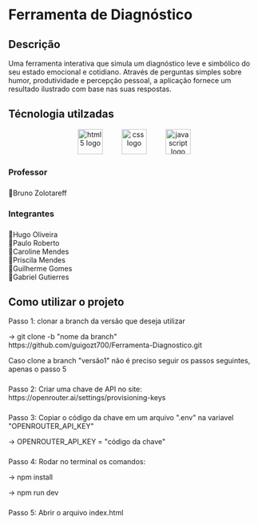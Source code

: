 <h1 align="left">Ferramenta de Diagnóstico</h1>

###

<h2>Descrição</h2>
<p>Uma ferramenta interativa que simula um diagnóstico leve e simbólico do seu estado emocional e cotidiano. Através de perguntas simples sobre humor, produtividade e percepção pessoal, a aplicação fornece um resultado ilustrado com base nas suas respostas.
</p>

<h2>Técnologia utilzadas</h2>

<div align="center">
  <img src="https://cdn.jsdelivr.net/gh/devicons/devicon/icons/html5/html5-plain-wordmark.svg" height="50" alt="html5 logo"  />
  <img width="30" />
  <img src="https://cdn.jsdelivr.net/gh/devicons/devicon/icons/css3/css3-plain-wordmark.svg" height="50" alt="css logo"  />
  <img width="30" />
  <img src="https://cdn.jsdelivr.net/gh/devicons/devicon/icons/javascript/javascript-original.svg" height="50" alt="javascript logo"  />
</div>

###

###

<h3 align="left">Professor</h3>

###

<p align="left">👤Bruno Zolotareff</p>

###

<h3 align="left">Integrantes</h3>

###

<p align="left">👤Hugo Oliveira<br>👤Paulo Roberto<br>👤Caroline Mendes<br>👤Priscila Mendes<br>👤Guilherme Gomes<br>👤Gabriel Gutierres</p>

###

<h2>Como utilizar o projeto</h2>
<p>Passo 1: clonar a branch da versão que deseja utilizar</p>
<p>-> git clone -b "nome da branch" https://github.com/guigozt700/Ferramenta-Diagnostico.git</p>
<p>Caso clone a branch "versão1" não é preciso seguir os passos seguintes, apenas o passo 5 </p> 

###

<p>Passo 2: Criar uma chave de API no site: https://openrouter.ai/settings/provisioning-keys</p>

###

<p>Passo 3: Copiar o código da chave em um arquivo ".env" na variavel "OPENROUTER_API_KEY"</p>
<p> -> OPENROUTER_API_KEY = "código da chave"</p>

###

<p>Passo 4: Rodar no terminal os comandos:</p>
<p>-> npm install</p>
<p>-> npm run dev

###

<p>Passo 5: Abrir o arquivo index.html
